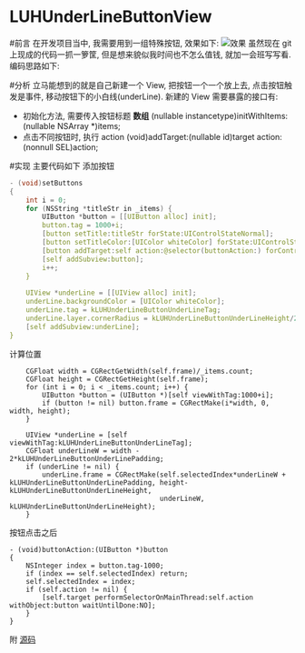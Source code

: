 # LUHUnderLineButtonView
 
#前言
在开发项目当中, 我需要用到一组特殊按钮, 效果如下:
![效果](https://github.com/Koneey/LUHUnderLineButtonView/blob/master/gif/LUHUnderLineButton.gif)
虽然现在 git 上现成的代码一抓一箩筐, 但是想来貌似我时间也不怎么值钱, 就加一会班写写看. 编码思路如下:

#分析
立马能想到的就是自己新建一个 View, 把按钮一个一个放上去, 点击按钮触发是事件, 移动按钮下的小白线(underLine).
新建的 View 需要暴露的接口有:
- 初始化方法, 需要传入按钮标题 **数组**
(nullable instancetype)initWithItems:(nullable NSArray *)items;
- 点击不同按钮时, 执行 action
(void)addTarget:(nullable id)target action:(nonnull SEL)action;

#实现
主要代码如下
添加按钮
```C
- (void)setButtons
{
    int i = 0;
    for (NSString *titleStr in _items) {
        UIButton *button = [[UIButton alloc] init];
        button.tag = 1000+i;
        [button setTitle:titleStr forState:UIControlStateNormal];
        [button setTitleColor:[UIColor whiteColor] forState:UIControlStateNormal];
        [button addTarget:self action:@selector(buttonAction:) forControlEvents:UIControlEventTouchUpInside];
        [self addSubview:button];
        i++;
    }
    
    UIView *underLine = [[UIView alloc] init];
    underLine.backgroundColor = [UIColor whiteColor];
    underLine.tag = kLUHUnderLineButtonUnderLineTag;
    underLine.layer.cornerRadius = kLUHUnderLineButtonUnderLineHeight/2;
    [self addSubview:underLine];
}
```
计算位置
```
    CGFloat width = CGRectGetWidth(self.frame)/_items.count;
    CGFloat height = CGRectGetHeight(self.frame);
    for (int i = 0; i < _items.count; i++) {
        UIButton *button = (UIButton *)[self viewWithTag:1000+i];
        if (button != nil) button.frame = CGRectMake(i*width, 0, width, height);
    }
    
    UIView *underLine = [self viewWithTag:kLUHUnderLineButtonUnderLineTag];
    CGFloat underLineW = width - 2*kLUHUnderLineButtonUnderLinePadding;
    if (underLine != nil) {
        underLine.frame = CGRectMake(self.selectedIndex*underLineW + kLUHUnderLineButtonUnderLinePadding, height-kLUHUnderLineButtonUnderLineHeight,
                                     underLineW, kLUHUnderLineButtonUnderLineHeight);
    }
```

按钮点击之后
```
- (void)buttonAction:(UIButton *)button
{
    NSInteger index = button.tag-1000;
    if (index == self.selectedIndex) return;
    self.selectedIndex = index;
    if (self.action != nil) {
        [self.target performSelectorOnMainThread:self.action withObject:button waitUntilDone:NO];
    }
}
```

附 [源码](https://github.com/Koneey/LUHUnderLineButtonView)
